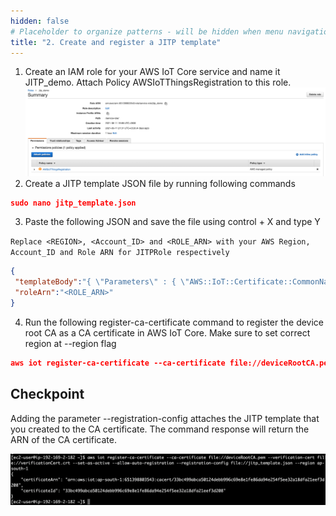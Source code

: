 ```yaml
---
hidden: false
# Placeholder to organize patterns - will be hidden when menu navigation becomes untenable
title: "2. Create and register a JITP template"
---
```


1. Create an IAM role for your AWS IoT Core service and name it JITP_demo. Attach Policy AWSIoTThingsRegistration to this role.
![iam](iam.png)
2. Create a JITP template JSON file by running following commands
```json
sudo nano jitp_template.json
```
3. Paste the following JSON and save the file using control + X and type Y

`Replace <REGION>, <Account_ID> and <ROLE_ARN> with your AWS Region, Account_ID and Role ARN for JITPRole respectively`
```json
{
 "templateBody":"{ \"Parameters\" : { \"AWS::IoT::Certificate::CommonName\" : { \"Type\" : \"String\" },\"AWS::IoT::Certificate::Country\" : { \"Type\" : \"String\" }, \"AWS::IoT::Certificate::Id\" : { \"Type\" : \"String\" }}, \"Resources\" : { \"thing\" : { \"Type\" : \"AWS::IoT::Thing\", \"Properties\" : { \"ThingName\" : {\"Ref\" : \"AWS::IoT::Certificate::CommonName\"}, \"AttributePayload\" : { \"version\" : \"v1\", \"country\" : {\"Ref\" : \"AWS::IoT::Certificate::Country\"}} } }, \"certificate\" : { \"Type\" : \"AWS::IoT::Certificate\", \"Properties\" : { \"CertificateId\": {\"Ref\" : \"AWS::IoT::Certificate::Id\"}, \"Status\" : \"ACTIVE\" } }, \"policy\" : {\"Type\" : \"AWS::IoT::Policy\", \"Properties\" : { \"PolicyDocument\" : \"{ \\\"Version\\\": \\\"2012-10-17\\\", \\\"Statement\\\": [ { \\\"Effect\\\": \\\"Allow\\\", \\\"Action\\\": [ \\\"iot:Connect\\\" ], \\\"Resource\\\": [ \\\"arn:aws:iot:<REGION>:<ACCOUNT_ID>:client\\\/*\\\" ] }, { \\\"Effect\\\": \\\"Allow\\\", \\\"Action\\\": [ \\\"iot:Publish\\\", \\\"iot:Receive\\\" ], \\\"Resource\\\": [ \\\"arn:aws:iot:<REGION>:<ACCOUNT_ID>:topic\\\/*\\\" ] }, { \\\"Effect\\\": \\\"Allow\\\", \\\"Action\\\": [ \\\"iot:Subscribe\\\" ], \\\"Resource\\\": [ \\\"arn:aws:iot:<REGION>:<ACCOUNT_ID>:topicfilter\\\/*\\\" ] } ] }\" } } } }",
 "roleArn":"<ROLE_ARN>"
}
```
4. Run the following register-ca-certificate command to register the device root CA as a CA certificate in AWS IoT Core. Make sure to set correct region at --region flag
```json
aws iot register-ca-certificate --ca-certificate file://deviceRootCA.pem --verification-cert file://verificationCert.crt --set-as-active --allow-auto-registration --registration-config file://jitp_template.json --region ap-south-1
```

## Checkpoint
Adding the parameter --registration-config attaches the JITP template that you created to the CA certificate. The command response will return the ARN of the CA certificate.

![Checkpoint](checkpointARN.png)